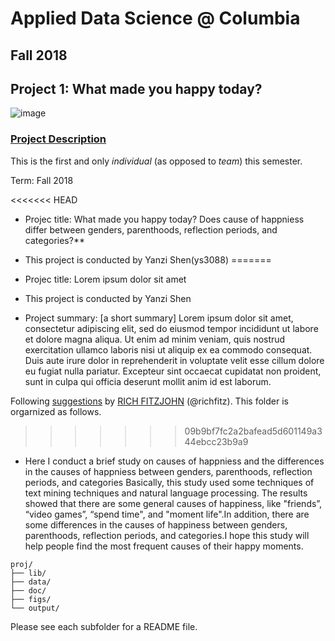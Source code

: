 # Applied Data Science @ Columbia
## Fall 2018
## Project 1: What made you happy today?

![image](figs/title.jpeg)

### [Project Description](doc/)
This is the first and only *individual* (as opposed to *team*) this semester. 

Term: Fall 2018

<<<<<<< HEAD
+ Projec title: What made you happy today? Does cause of happniess differ between genders, parenthoods, reflection periods, and categories?**
+ This project is conducted by Yanzi Shen(ys3088)
=======
+ Projec title: Lorem ipsum dolor sit amet
+ This project is conducted by Yanzi Shen

+ Project summary: [a short summary] Lorem ipsum dolor sit amet, consectetur adipiscing elit, sed do eiusmod tempor incididunt ut labore et dolore magna aliqua. Ut enim ad minim veniam, quis nostrud exercitation ullamco laboris nisi ut aliquip ex ea commodo consequat. Duis aute irure dolor in reprehenderit in voluptate velit esse cillum dolore eu fugiat nulla pariatur. Excepteur sint occaecat cupidatat non proident, sunt in culpa qui officia deserunt mollit anim id est laborum.

Following [suggestions](http://nicercode.github.io/blog/2013-04-05-projects/) by [RICH FITZJOHN](http://nicercode.github.io/about/#Team) (@richfitz). This folder is orgarnized as follows.
>>>>>>> 09b9bf7fc2a2bafead5d601149a344ebcc23b9a9

+ Here I conduct a brief study on causes of happniess and the differences in the causes of happniess between genders, parenthoods, reflection periods, and categories Basically, this study used some techniques of text mining techniques and natural language processing. The results showed that there are some general causes of happiness, like "friends”, “video games”, “spend time", and "moment life".In addition, there are some differences in the causes of happiness between genders, parenthoods, reflection periods, and categories.I hope this study will help people find the most frequent causes of their happy moments. 
```
proj/
├── lib/
├── data/
├── doc/
├── figs/
└── output/
```

Please see each subfolder for a README file.
